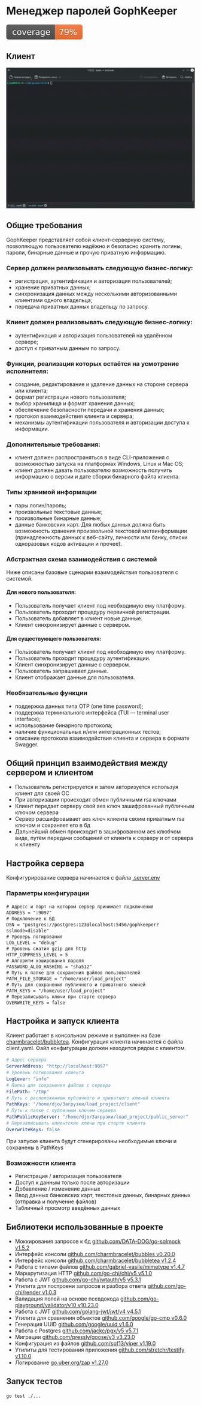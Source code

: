 # Менеджер паролей GophKeeper
![coverage](./badges/cover.svg)

## Клиент
![Alt Text](https://github.com/northmule/gophkeeper/blob/iter1/doc/client_usage.gif)

## Общие требования
GophKeeper представляет собой клиент-серверную систему, позволяющую пользователю надёжно и безопасно хранить логины, пароли, бинарные данные и прочую приватную информацию.

### Сервер должен реализовывать следующую бизнес-логику:
- регистрация, аутентификация и авторизация пользователей;
- хранение приватных данных;
- синхронизация данных между несколькими авторизованными клиентами одного владельца;
- передача приватных данных владельцу по запросу.
### Клиент должен реализовывать следующую бизнес-логику:
- аутентификация и авторизация пользователей на удалённом сервере;
- доступ к приватным данным по запросу.
### Функции, реализация которых остаётся на усмотрение исполнителя:
- создание, редактирование и удаление данных на стороне сервера или клиента;
- формат регистрации нового пользователя;
- выбор хранилища и формат хранения данных;
- обеспечение безопасности передачи и хранения данных;
- протокол взаимодействия клиента и сервера;
- механизмы аутентификации пользователя и авторизации доступа к информации.
### Дополнительные требования:
- клиент должен распространяться в виде CLI-приложения с возможностью запуска на платформах Windows, Linux и Mac OS;
- клиент должен давать пользователю возможность получить информацию о версии и дате сборки бинарного файла клиента.
### Типы хранимой информации
- пары логин/пароль;
- произвольные текстовые данные;
- произвольные бинарные данные;
- данные банковских карт.
Для любых данных должна быть возможность хранения произвольной текстовой метаинформации (принадлежность данных к веб-сайту, личности или банку, списки одноразовых кодов активации и прочее).
### Абстрактная схема взаимодействия с системой
Ниже описаны базовые сценарии взаимодействия пользователя с системой.
#### Для нового пользователя:
- Пользователь получает клиент под необходимую ему платформу.
- Пользователь проходит процедуру первичной регистрации.
- Пользователь добавляет в клиент новые данные.
- Клиент синхронизирует данные с сервером.
#### Для существующего пользователя:
- Пользователь получает клиент под необходимую ему платформу.
- Пользователь проходит процедуру аутентификации.
- Клиент синхронизирует данные с сервером.
- Пользователь запрашивает данные.
- Клиент отображает данные для пользователя.
### Необязательные функции
- поддержка данных типа OTP (one time password);
- поддержка терминального интерфейса (TUI — terminal user interface);
- использование бинарного протокола;
- наличие функциональных и/или интеграционных тестов;
- описание протокола взаимодействия клиента и сервера в формате Swagger.

## Общий принцип взаимодействия между сервером и клиентом
 - Пользователь регистрируется и затем авторизуется используя клиент для своей ОС
 - При авторизации происходит обмен публичными rsa ключами
 - Клиент передает серверу свой aes ключ зашифрованный публичным ключом сервера
 - Сервер расшифровывает aes ключ клиента своим приватным rsa ключом и сохраняет его в бд
 - Дальнейший обмен происходит в зашифрованном aes клюбчом виде, путём передачи сообщений от клиента к серверу и от сервера к клиенту

## Настройка сервера
Конфигурирование сервера начинается с файла [.server.env](.server.env)
### Параметры конфигурации
```dotenv
# Адресс и порт на котором сервер принимает подключения
ADDRESS = ":9097"
# Подключение к БД
DSN = "postgres://postgres:123@localhost:5456/gophkeeper?sslmode=disable"
# Уроверь логирования
LOG_LEVEL = "debug"
# Уровень сжатия gzip для http
HTTP_COMPRESS_LEVEL = 5
# Алгоритм хэширования пароля
PASSWORD_ALGO_HASHING = "sha512"
# Путь к папке для сохранения файлов пользователей
PATH_FILE_STORAGE = "/home/user/load_project"
# Путь для сохранения публичного и приватного ключей
PATH_KEYS = "/home/user/load_project"
# Перезаписывать ключи при старте сервера
OVERWRITE_KEYS = false
```
## Настройка и запуск клиента
Клиент работает в консольном режиме и выполнен на базе [charmbracelet/bubbletea](https://github.com/charmbracelet/bubbletea). 
Конфигурация клиента начинается с файла client.yaml. Файл конфигурации должен находится рядом с клиентом.
```yaml
# Адрес сервера
ServerAddress: "http://localhost:9097"
# Уровень логирования клиента
LogLever: "info"
# Папка для сохранения файлов с сервера
FilePath: "/tmp"
# Путь с расположением публичного и приватного ключей клиента
PathKeys: "/home/djo/Загрузки/load_project/client"
# Путь к папке с публичным ключем сервера
PathPublicKeyServer: "/home/djo/Загрузки/load_project/public_server"
# Перезаписывать клиентские ключи при старте клиента
OverwriteKeys: false
```
При запуске клиента будут сгенерированы необходимые ключи и сохранены в PathKeys

### Возможности клиента
 - Регистрация / авторизация пользователя
 - Доступ к данным только после авторизации
 - Добавление / изменение данных
 - Ввод данных банковских карт, текстовых данных, бинарных данных (отправка и получение файлов)
 - Табличный просмотр введённых данных

## Библиотеки использованные в проекте
 - Моккирования запросов к бд [github.com/DATA-DOG/go-sqlmock v1.5.2](https://github.com/DATA-DOG/go-sqlmock) 
 - Интерфейс консоли [github.com/charmbracelet/bubbles v0.20.0](https://github.com/charmbracelet/bubbles)
 - Интерфейс консоли [github.com/charmbracelet/bubbletea v1.2.4](https://github.com/charmbracelet/bubbletea)
 - Работа с типами файлов [github.com/gabriel-vasile/mimetype v1.4.7](https://github.com/gabriel-vasile/mimetype)
 - Маршрутизация HTTP [github.com/go-chi/chi/v5 v5.1.0](https://github.com/go-chi/chi)
 - Работа с JWT [github.com/go-chi/jwtauth/v5 v5.3.1](https://github.com/go-chi/jwtauth)
 - Утилита для построени запросов и разбора ответа [github.com/go-chi/render v1.0.3](https://github.com/go-chi/render)
 - Валидация полей на основе псевдокода [github.com/go-playground/validator/v10 v10.23.0](https://github.com/go-playground/validator/v10)
 - Работа с JWT [github.com/golang-jwt/jwt/v4 v4.5.1](https://github.com/golang-jwt/jwt)
 - Утилита для сравнения объектов [github.com/google/go-cmp v0.6.0](https://github.com/google/go-cmp)
 - Генерация UUID [github.com/google/uuid v1.6.0](https://github.com/google/uuid)
 - Работа с Postgres [github.com/jackc/pgx/v5 v5.7.1](https://github.com/jackc/pgx/v5)
 - Миграции [github.com/pressly/goose/v3 v3.23.0](https://github.com/pressly/goose)
 - Конфигурация из файлов [github.com/spf13/viper v1.19.0](https://github.com/spf13/viper)
 - Утилиты для тестирования приложения [github.com/stretchr/testify v1.10.0](https://github.com/stretchr/testify)
 - Логирование [go.uber.org/zap v1.27.0](https://go.uber.org/zap)

## Запуск тестов
```shell
go test ./...
```